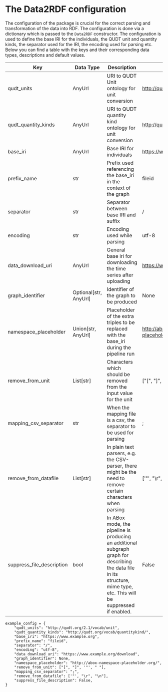 # The Data2RDF configuration


The configuration of the package is crucial for the correct parsing and transformation of the data into RDF. The configuration is done via a dictionary which is passed to the `Data2RDF` constructor. The configuration is used to define the base IRI for the individuals, the QUDT unit and quantity kinds, the separator used for the IRI, the encoding used for parsing etc. Below you can find a table with the keys and their corresponding data types, descriptions and default values.

| Key | Data Type | Description | Default Value | Required |
| --- | --- | --- | --- | --- |
| qudt_units | AnyUrl | URI to QUDT Unit ontology for unit conversion | http://qudt.org/2.1/vocab/unit | No |
| qudt_quantity_kinds | AnyUrl | URI to QUDT quantity kind ontology for unit conversion | http://qudt.org/vocab/quantitykind/ | No |
| base_iri | AnyUrl | Base IRI for individuals | https://www.example.org | No |
| prefix_name | str | Prefix used referencing the base_iri in the context of the graph | fileid | No |
| separator | str | Separator between base IRI and suffix | / | No |
| encoding | str | Encoding used while parsing | utf-8 | No |
| data_download_uri | AnyUrl | General base iri for downloading the time series after uploading | https://www.example.org/download | No |
| graph_identifier | Optional[str, AnyUrl] | Identifier of the graph to be produced | None | No |
| namespace_placeholder | Union[str, AnyUrl] | Placeholder of the extra triples to be replaced with the base_iri during the pipeline run | http://abox-namespace-placeholder.org/ | No |
| remove_from_unit | List[str] | Characters which should be removed from the input value for the unit | ["[", "]", '"', " "] | No |
| mapping_csv_separator | str | When the mapping file is a csv, the separator to be used for parsing | ; | No |
| remove_from_datafile | List[str] | In plain text parsers, e.g. the CSV-parser, there might be the need to remove certain characters when parsing | ['"', "\r", "\n"] | No |
| suppress_file_description | bool | In ABox mode, the pipeline is producing an additional subgraph graph for describing the data file in its structure, mime type, etc. This will be suppressed if enabled. | False | No |

```{python}
example_config = {
    "qudt_units": "http://qudt.org/2.1/vocab/unit",
    "qudt_quantity_kinds": "http://qudt.org/vocab/quantitykind/",
    "base_iri": "https://www.example.org",
    "prefix_name": "fileid",
    "separator": "/",
    "encoding": "utf-8",
    "data_download_uri": "https://www.example.org/download",
    "graph_identifier": None,
    "namespace_placeholder": "http://abox-namespace-placeholder.org/",
    "remove_from_unit": ["[", "]", '"', " "],
    "mapping_csv_separator": ";",
    "remove_from_datafile": ['"', "\r", "\n"],
    "suppress_file_description": False,
}
```
